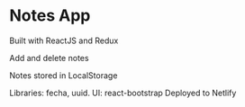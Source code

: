 # Notes App

Built with ReactJS and Redux

Add and delete notes

Notes stored in LocalStorage


Libraries: fecha, uuid.
UI: react-bootstrap
Deployed to Netlify
